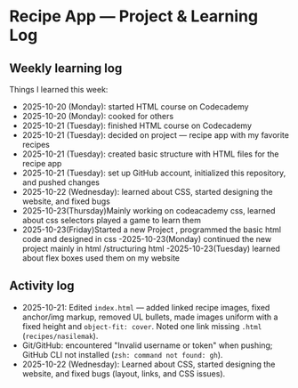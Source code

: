 # Recipe App — Project & Learning Log

## Weekly learning log
Things I learned this week:
- 2025-10-20 (Monday): started HTML course on Codecademy
- 2025-10-20 (Monday): cooked for others
- 2025-10-21 (Tuesday): finished HTML course on Codecademy
- 2025-10-21 (Tuesday): decided on project — recipe app with my favorite recipes
- 2025-10-21 (Tuesday): created basic structure with HTML files for the recipe app
- 2025-10-21 (Tuesday): set up GitHub account, initialized this repository, and pushed changes
- 2025-10-22 (Wednesday): learned about CSS, started designing the website, and fixed bugs
- 2025-10-23(Thursday)Mainly working on codeacademy css, learned about css selectors
played a game to learn them 
- 2025-10-23(Friday)Started a new Project , programmed the  basic html code and designed in css 
-2025-10-23(Monday)
continued the new project mainly in html /structuring html
-2025-10-23(Tuesday)
   learned about flex boxes used them on my website


## Activity log
- 2025-10-21: Edited `index.html` — added linked recipe images, fixed anchor/img markup, removed UL bullets, made images uniform with a fixed height and `object-fit: cover`. Noted one link missing `.html` (`recipes/nasilemak`).
- Git/GitHub: encountered "Invalid username or token" when pushing; GitHub CLI not installed (`zsh: command not found: gh`).
- 2025-10-22 (Wednesday): Learned about CSS, started designing the website, and fixed bugs (layout, links, and CSS issues).